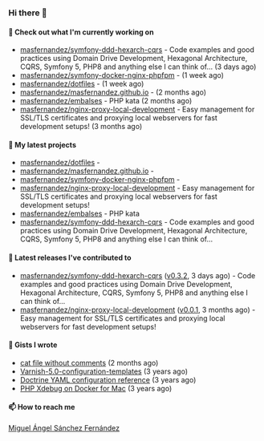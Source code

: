 ### Hi there 👋

#### 👷 Check out what I'm currently working on

- [masfernandez/symfony-ddd-hexarch-cqrs](https://github.com/masfernandez/symfony-ddd-hexarch-cqrs) - Code examples and good practices using Domain Drive Development, Hexagonal Architecture, CQRS, Symfony 5, PHP8 and anything else I can think of... (3 days ago)
- [masfernandez/symfony-docker-nginx-phpfpm](https://github.com/masfernandez/symfony-docker-nginx-phpfpm) -  (1 week ago)
- [masfernandez/dotfiles](https://github.com/masfernandez/dotfiles) -  (1 week ago)
- [masfernandez/masfernandez.github.io](https://github.com/masfernandez/masfernandez.github.io) -  (2 months ago)
- [masfernandez/embalses](https://github.com/masfernandez/embalses) - PHP kata (2 months ago)
- [masfernandez/nginx-proxy-local-development](https://github.com/masfernandez/nginx-proxy-local-development) - Easy management for SSL/TLS certificates and proxying local webservers for fast development setups! (3 months ago)

#### 🌱 My latest projects

- [masfernandez/dotfiles](https://github.com/masfernandez/dotfiles) - 
- [masfernandez/masfernandez.github.io](https://github.com/masfernandez/masfernandez.github.io) - 
- [masfernandez/symfony-docker-nginx-phpfpm](https://github.com/masfernandez/symfony-docker-nginx-phpfpm) - 
- [masfernandez/nginx-proxy-local-development](https://github.com/masfernandez/nginx-proxy-local-development) - Easy management for SSL/TLS certificates and proxying local webservers for fast development setups!
- [masfernandez/embalses](https://github.com/masfernandez/embalses) - PHP kata
- [masfernandez/symfony-ddd-hexarch-cqrs](https://github.com/masfernandez/symfony-ddd-hexarch-cqrs) - Code examples and good practices using Domain Drive Development, Hexagonal Architecture, CQRS, Symfony 5, PHP8 and anything else I can think of...

#### 🔭 Latest releases I've contributed to

- [masfernandez/symfony-ddd-hexarch-cqrs](https://github.com/masfernandez/symfony-ddd-hexarch-cqrs) ([v0.3.2](https://github.com/masfernandez/symfony-ddd-hexarch-cqrs/releases/tag/v0.3.2), 3 days ago) - Code examples and good practices using Domain Drive Development, Hexagonal Architecture, CQRS, Symfony 5, PHP8 and anything else I can think of...
- [masfernandez/nginx-proxy-local-development](https://github.com/masfernandez/nginx-proxy-local-development) ([v0.0.1](https://github.com/masfernandez/nginx-proxy-local-development/releases/tag/v0.0.1), 3 months ago) - Easy management for SSL/TLS certificates and proxying local webservers for fast development setups!

#### 📓 Gists I wrote

- [cat file without comments](https://gist.github.com/1d9130306df464fe1897df1728291704) (2 months ago)
- [Varnish-5.0-configuration-templates](https://gist.github.com/56f2794ee6c9a0e46947b469a7653a5c) (3 years ago)
- [Doctrine YAML configuration reference](https://gist.github.com/8ac27c85e889986f51ed1ee3a1209ff3) (3 years ago)
- [PHP Xdebug on Docker for Mac](https://gist.github.com/fb1ad02b624f911040b70afbf9c6db44) (3 years ago)

#### 📫 How to reach me

[Miguel Ángel Sánchez Fernández](mailto:mangel.sanfer@gmail.com?subject=[GitHub]%20Contact)
